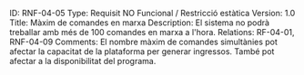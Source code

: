 ID: RNF-04-05
Type: Requisit NO Funcional / Restricció estàtica
Version: 1.0
Title: Màxim de comandes en marxa
Description: El sistema no podrà treballar amb més de 100 comandes en marxa a l'hora.
Relations: RF-04-01, RNF-04-09
Comments:  El nombre màxim de comandes simultànies pot afectar la capacitat de la plataforma per generar ingressos. També pot afectar a la disponibilitat del programa.
